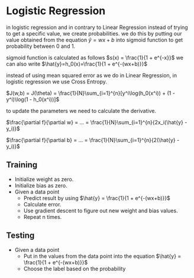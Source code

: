 # Logistic Regression
in logistic regression and in contrary to Linear Regression instead of trying  to get a specific value, we create probabilities. we do this by putting our value obtained from the equation $\hat{y} = wx + b$  into sigmoid function to get probability between 0 and 1.

sigmoid function is calculated as follows $s(x) = \frac{1}{1 + e^{-x}}$ we can also write $\hat{y}=h_0(x)=\frac{1}{1 + e^{-(wx+b)}}$ 

instead of using mean squared error as we do in Linear Regression, in logistic regression we use Cross Entropy.

$J(w,b) = J(\theta) = \frac{1}{N}\sum_{i=1}^{n}[y^i\log(h_0(x^i)) + (1 - y^i)\log(1 - h_0(x^i))]$ 

to update the parameters we need to calculate the derivative.

$\frac{\partial f}{\partial w} = ... = \frac{1}{N}\sum_{i=1}^{n}{2x_i(\hat{y} - y_i)}$ 

$\frac{\partial f}{\partial b} = ... = \frac{1}{N}\sum_{i=1}^{n}{2(\hat{y} - y_i)}$ 

## Training
 - Initialize weight as zero.
 - Initialize bias as zero.
 - Given a data point
   - Predict result by using  $\hat{y} = \frac{1}{1 + e^{-(wx+b)}}$ 
   - Calculate error.
   - Use gradient descent to figure out new weight and bias values.
   - Repeat n times.

## Testing
- Given a data point
	- Put in the values from the data point into the equation $\hat{y} = \frac{1}{1 + e^{-(wx+b)}}$ 
	- Choose the label based on the probability